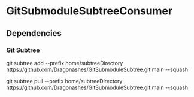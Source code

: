 # GitSubmoduleSubtreeConsumer

## Dependencies

### Git Subtree

git subtree add --prefix  home/subtreeDirectory https://github.com/Dragonashes/GitSubmoduleSubtree.git main --squash


git subtree pull --prefix home/subtreeDirectory https://github.com/Dragonashes/GitSubmoduleSubtree.git main --squash
